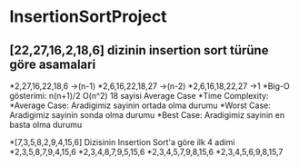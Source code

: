 # InsertionSortProject
## [22,27,16,2,18,6] dizinin insertion sort türüne göre asamalari
*2,27,16,22,18,6 ->(n-1)
*2,6,16,22,18,27 ->(n-2)
*2,6,16,18,22,27 ->1
*Big-O gösterimi: n(n+1)/2 O(n^2) 18 sayisi Average Case
*Time Complexity:
*Average Case: Aradigimiz sayinin ortada olma durumu
*Worst Case: Aradigimiz sayinin sonda olma durumu
*Best Case: Aradigimiz sayinin en basta olma durumu

*[7,3,5,8,2,9,4,15,6] Dizisinin Insertion Sort'a göre ilk 4 adimi
*2,3,5,8,7,9,4,15,6
*2,3,4,8,7,9,5,15,6
*2,3,4,5,7,9,8,15,6
*2,3,4,5,6,9,8,15,7
